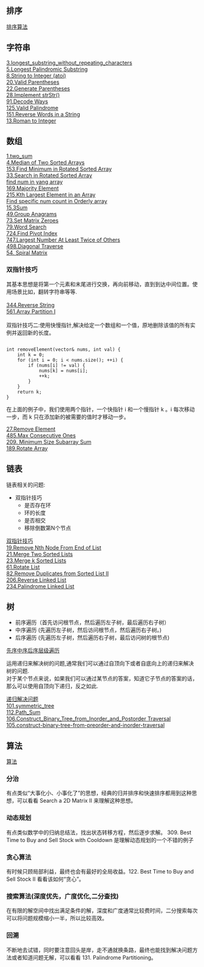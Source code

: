 
## 排序

[排序算法](./C%2B%2B/sort/main.cpp)

## 字符串

[3.longest_substring_without_repeating_characters](./C%2B%2B/string/3.longest_substring_without_repeating_characters.cpp)<br>
[5.Longest Palindromic Substring](./C%2B%2B/string/5.Longest_Palindromic_Substring.cpp)<br>
[8.String to Integer (atoi)](./C%2B%2B/string/8.String_to_Integer.cpp)<br>
[20.Valid Parentheses](./C%2B%2B/string/20.Valid_Parentheses.cpp)<br>
[22.Generate Parentheses](./C%2B%2B/string/22.Generate_parentheses.cpp)<br>
[28.Implement strStr()](./C%2B%2B/string/28.Implement_strStr.cpp)<br>
[91.Decode Ways](./C%2B%2B/string/91.Decode_Ways.cpp)<br>
[125.Valid Palindrome](./C%2B%2B/string/125.Valid_Palindrome.cpp)<br>
[151.Reverse Words in a String](./C%2B%2B/string/151.Reverse_Words_in_a_String.cpp)<br>
[13.Roman to Integer](./C%2B%2B/string/13.Roman_to_Integer.cpp)<br>
## 数组

[1.two_sum](./C%2B%2B/array/1.two_sum.cpp)<br>
[4.Median of Two Sorted Arrays](./C%2B%2B/array/4.Median_of_Two_Sorted_Arrays.cpp)<br>
[153.Find Minimum in Rotated Sorted Array](./C%2B%2B/array/153.Find_Minimum_in_Rotated_Sorted_Array.cpp)<br>
[33.Search in Rotated Sorted Array](./C%2B%2B/array/33.Search_in_Rotated_Sorted_Array.cpp)<br>
[find num in yang array](./C%2B%2B/array/find_num_in_yang_array.cpp)<br>
[169.Majority Element](./C%2B%2B/array/169.Majority_Element.cpp)<br>
[215.Kth Largest Element in an Array](./C%2B%2B/array/215.Kth_Largest_Element_in_an_Array.cpp)<br>
[Find specific num count in Orderly array](./C%2B%2B/array/Find_specific_num_count_in_Orderly_array.cpp)<br>
[15.3Sum](./C%2B%2B/array/15.3Sum.cpp)<br>
[49.Group Anagrams](./C%2B%2B/array/49.Group_Anagrams.cpp)<br>
[73.Set Matrix Zeroes](./C%2B%2B/array/73.Set_Matrix_Zeroes.cpp)<br>
[79.Word Search](./C%2B%2B/array/79.Word_Search.cpp)<br>
[724.Find Pivot Index](./C%2B%2B/array/724.Find_Pivot_Index.cpp)<br>
[747.Largest Number At Least Twice of Others](./C%2B%2B/array/747.Largest_Number_At_Least_Twice_of_Others.cpp)<br>
[498.Diagonal Traverse](./C%2B%2B/array/498.Diagonal_Traverse.cpp)<br>
[54. Spiral Matrix](./C%2B%2B/array/54.Spiral_Matrix.cpp)<br>

### 双指针技巧
其基本思想是将第一个元素和末尾进行交换，再向前移动，直到到达中间位置。使用场景比如，翻转字符串等等.<br><br>
[344.Reverse String](./C%2B%2B/array/344.Reverse_String.cpp)<br>
[561.Array Partition I](./C%2B%2B/array/561.Array_Partition_I.cpp)<br><br>
双指针技巧二:使用快慢指针,解决给定一个数组和一个值，原地删除该值的所有实例并返回新的长度。
<pre><code>
int removeElement(vector<int>& nums, int val) {
    int k = 0;
    for (int i = 0; i < nums.size(); ++i) {
        if (nums[i] != val) {
            nums[k] = nums[i];
            ++k;
        }
    }
    return k;
}
</code></pre>
在上面的例子中，我们使用两个指针，一个快指针 i 和一个慢指针 k 。i 每次移动一步，而 k 只在添加新的被需要的值时才移动一步。

[27.Remove Element](./C%2B%2B/array/27.Remove_Element.cpp)<br>
[485.Max Consecutive Ones](./C%2B%2B/array/485.Max_Consecutive_Ones.cpp)<br>
[209. Minimum Size Subarray Sum](./C%2B%2B/array/209.Minimum_Size_Subarray_Sum.cpp)<br>
[189.Rotate Array](./C%2B%2B/array/189.Rotate_Array.cpp)

## 链表
链表相关的问题:

* 双指针技巧
	* 是否存在环
	* 环的长度
	* 是否相交
	* 移除倒数第N个节点

[双指针技巧](./C%2B%2B/list/list_double_pointer.cpp)<br>
[19.Remove Nth Node From End of List](./C%2B%2B/list/19.Remove_Nth_Node_From_End_of_List.cpp)<br>
[21.Merge Two Sorted Lists](./C%2B%2B/list/21.Merge_Two_Sorted_Lists.cpp)<br>
[23.Merge k Sorted Lists](./C%2B%2B/list/23.Merge_k_Sorted_Lists.cpp)<br>
[61.Rotate List](./C%2B%2B/list/61.Rotate_List.cpp)<br>
[82.Remove Duplicates from Sorted List II](./C%2B%2B/list/82.Remove_Duplicates_from_Sorted_List_II.cpp)<br>
[206.Reverse Linked List](./C%2B%2B/list/206.Reverse_Linked_List.cpp)<br>
[234.Palindrome Linked List](./C%2B%2B/list/234.Palindrome_Linked_List.cpp)<br>
## 树
* 前序遍历（首先访问根节点，然后遍历左子树，最后遍历右子树）
* 中序遍历 (先遍历左子树，然后访问根节点，然后遍历右子树。)
* 后序遍历 (先遍历左子树，然后遍历右子树，最后访问树的根节点)


[先序中序后序层级遍历](./C%2B%2B/tree/orderTraversal.cpp)

运用递归来解决树的问题,通常我们可以通过自顶向下或者自底向上的递归来解决树的问题.<br>
对于某个节点来说，如果我们可以通过某节点的答案，知道它子节点的答案的话，那么可以使用自顶向下递归，反之如此.

[递归解决问题](./C%2B%2B/tree/maximum_depth_of_binary_tree.cpp)<br>
[101.symmetric_tree](./C%2B%2B/tree/101.symmetric_tree.cpp)<br>
[112.Path_Sum](./C%2B%2B/tree/112.Path_Sum.cpp)<br>
[106.Construct_Binary_Tree_from_Inorder_and_Postorder Traversal](./C%2B%2B/tree/106.Construct_Binary_Tree_from_Inorder_and_Postorder_Traversal.cpp)<br>
[105.construct-binary-tree-from-preorder-and-inorder-traversal](./C%2B%2B/tree/105.construct-binary-tree-from-preorder-and-inorder-traversal.cpp)

## 算法

[算法](./C%2B%2B/algorithm)

### 分治

有点类似“大事化小、小事化了”的思想，经典的归并排序和快速排序都用到这种思想，可以看看 Search a 2D Matrix II 来理解这种思想。

### 动态规划

有点类似数学中的归纳总结法，找出状态转移方程，然后逐步求解。 309. Best Time to Buy and Sell Stock with Cooldown 是理解动态规划的一个不错的例子

### 贪心算法

有时候只顾局部利益，最终也会有最好的全局收益。122. Best Time to Buy and Sell Stock II 看看该如何“贪心”。

### 搜索算法(深度优先，广度优化,二分查找)

在有限的解空间中找出满足条件的解，深度和广度通常比较费时间，二分搜索每次可以将问题规模缩小一半，所以比较高效。

### 回溯

不断地去试错，同时要注意回头是岸，走不通就换条路，最终也能找到解决问题方法或者知道问题无解，可以看看 131. Palindrome Partitioning。
